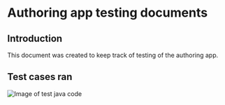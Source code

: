 # Authoring app testing documents

## Introduction

This document was created to keep track of testing of the authoring app.

## Test cases ran

![Image of test java code](https://imgur.com/a/nHicx)

